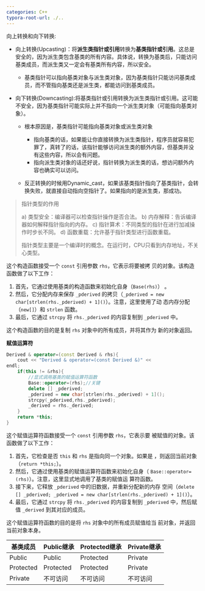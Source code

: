 ```yaml
---
categories: C++
typora-root-url: ./..
---
```


向上转换和向下转换:

- 向上转换(Upcasting)：将**派生类指针或引用**转换为**基类指针或引用**。这总是安全的，因为派生类包含基类的所有内容。具体说，转换为基类后，只能访问基类成员，而派生类又一定会有基类所有内容，所以安全。

  - 基类指针可以指向基类对象与派生类对象，因为基类指针只能访问基类成员，而不管指向基类还是派生类，都能访问到基类成员。

- 向下转换(Downcasting):将基类指针或引用转换为派生类指针或引用。这可能不安全，因为基类指针可能实际上并不指向一个派生类对象（可能指向基类对象）。

  - 根本原因是，基类指针可能指向基类对象或派生类对象
    - 指向基类的话，如果能让你直接转换为派生类指针，程序员就容易犯罪了，真转了的话，该指针能够访问派生类的额外内容，但基类并没有这些内容，所以会有问题。
    - 指向派生类对象的话还好说，指针转换为派生类的话，想访问额外内容也确实可以访问。

  - 反正转换的时候用Dynamic_cast，如果该基类指针指向了基类指针，会转换失败，就直接自动指向空指针了。如果指向的是派生类，那成功。

> 指针类型的作用
>
> a) 类型安全：编译器可以检查指针操作是否合法。 
> b) 内存解释：告诉编译器如何解释指针指向的内存。 
> c) 指针算术：不同类型的指针在进行加减操作时步长不同。 
> d) 函数重载：允许基于指针类型进行函数重载。
>
> 指针类型主要是一个编译时的概念。在运行时，CPU只看到内存地址，不关心类型。

这个构造函数接受一个 `const` 引用参数 `rhs`，它表示将要被拷
贝的对象。该构造函数做了以下工作：

1. 首先，它通过使用基类的构造函数来初始化自身（`Base(rhs)`）
。
2. 然后，它分配内存来保存 `_pderived` 的拷贝（`_pderived =
new char[strlen(rhs._pderived) + 1]()`）。注意，这里使用了动
态内存分配（`new[]`）和 `strlen` 函数。
3. 最后，它通过 `strcpy` 将 `rhs._pderived` 的内容复制到
`_pderived` 中。

这个构造函数的目的是复制 `rhs` 对象中的所有成员，并将其作为
新的对象返回。

**赋值运算符**

```cpp
Derived & operator=(const Derived & rhs){
    cout << "Derived & operator=(const Derived &)" <<
endl;
    if(this != &rhs){
        //显式调用基类的赋值运算符函数
        Base::operator=(rhs);//关键
        delete [] _pderived;
        _pderived = new char[strlen(rhs._pderived) + 1]();
        strcpy(_pderived,rhs._pderived);
        _derived = rhs._derived;
    }
    return *this;
}
```

这个赋值运算符函数接受一个 `const` 引用参数 `rhs`，它表示要
被赋值的对象。该函数做了以下工作：

1. 首先，它检查是否 `this` 和 `rhs` 是指向同一个对象。如果是
，则返回当前对象（`return *this;`）。
2. 然后，它通过使用基类的赋值运算符函数来初始化自身（
`Base::operator=(rhs)`）。注意，这里显式地调用了基类的赋值运
算符函数。
3. 接下来，它释放 `_pderived` 中的旧数据，并重新分配新的内存
空间（`delete [] _pderived; _pderived = new
char[strlen(rhs._pderived) + 1]()`）。
4. 最后，它通过 `strcpy` 将 `rhs._pderived` 的内容复制到
`_pderived` 中，然后赋值 `_derived` 到其对应的成员。

这个赋值运算符函数的目的是将 `rhs` 对象中的所有成员赋值给当
前对象，并返回当前对象本身。

| 基类成员  | Public继承 | Protected继承 | Private继承 |
| --------- | ---------- | ------------- | ----------- |
| Public    | Public     | Protected     | Private     |
| Protected | Protected  | Protected     | Private     |
| Private   | 不可访问   | 不可访问      | 不可访问    |
